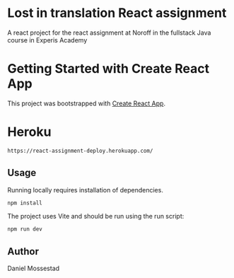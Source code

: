 # Lost in translation React assignment

A react project for the react assignment at Noroff in the fullstack Java course in Experis Academy

# Getting Started with Create React App

This project was bootstrapped with [Create React App](https://github.com/facebook/create-react-app).

# Heroku

```bash
https://react-assignment-deploy.herokuapp.com/
```

## Usage

Running locally requires installation of dependencies.

```bash
npm install
```

The project uses Vite and should be run using the run script:

```bash
npm run dev
```

## Author

Daniel Mossestad
